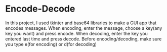 # Encode-Decode
In this project, I used tkinter and base64 libraries to make a GUI app that encodes messages.
When encoding, enter the message, choose a key(any key you want) and press encode.
When decoding, enter the key you entered last time and press decode.
Before encoding/decoding, make sure you type e(for encoding) or d(for decoding)
